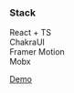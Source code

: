 ### Stack

React + TS<br>
ChakraUI<br>
Framer Motion<br>
Mobx<br>

[Demo](https://spiderweb.vercel.app/)
